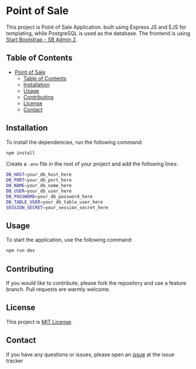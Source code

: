 # Point of Sale

> 

This project is Point of Sale Application. built using Express JS and EJS for templating, while PostgreSQL is used as the database. The frontend is using [Start Bootstrap - SB Admin 2](https://github.com/StartBootstrap/startbootstrap-sb-admin-2).

## Table of Contents

- [Point of Sale](#point-of-sale)
  - [Table of Contents](#table-of-contents)
  - [Installation](#installation)
  - [Usage](#usage)
  - [Contributing](#contributing)
  - [License](#license)
  - [Contact](#contact)

## Installation

To install the dependencies, run the following command:

```bash
npm install
```

Create a `.env` file in the root of your project and add the following lines:

```bash
DB_HOST=your_db_host_here
DB_PORT=your_db_port_here
DB_NAME=your_db_name_here
DB_USER=your_db_user_here
DB_PASSWORD=your_db_password_here
DB_TABLE_USER=your_db_table_user_here
SESSION_SECRET=your_session_secret_here
```

## Usage

To start the application, use the following command:

```bash
npm run dev
```

## Contributing

If you would like to contribute, please fork the repository and use a feature branch. Pull requests are warmly welcome.

## License

This project is [MIT License](./LICENSE).

## Contact

If you have any questions or issues, please open an [issue](https://github.com/aryajava/pos/issues) at the issue tracker
